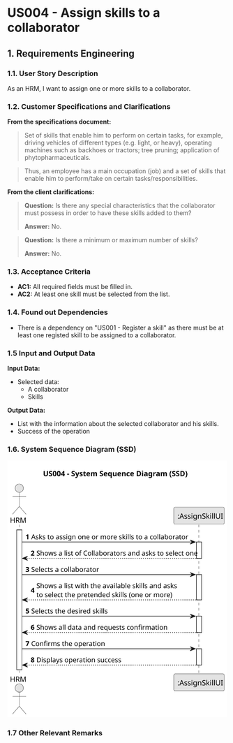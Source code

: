 # US004 - Assign skills to a collaborator

## 1. Requirements Engineering

### 1.1. User Story Description

As an HRM, I want to assign one or more skills to a collaborator.

### 1.2. Customer Specifications and Clarifications

**From the specifications document:**

> Set of skills that enable him to perform on certain tasks, for example, driving
> vehicles of different types (e.g. light, or heavy), operating machines such as backhoes
> or tractors; tree pruning; application of phytopharmaceuticals.

> Thus, an employee has a main occupation (job) and a set of skills
> that enable him to perform/take on certain tasks/responsibilities.

**From the client clarifications:**

> **Question:** Is there any special characteristics that the collaborator must possess in order to have these skills
> added to them?
>
> **Answer:** No.

> **Question:** Is there a minimum or maximum number of skills?
>
> **Answer:** No.

### 1.3. Acceptance Criteria

* **AC1:** All required fields must be filled in.
* **AC2:** At least one skill must be selected from the list.

### 1.4. Found out Dependencies

* There is a dependency on "US001 - Register a skill" as there must be at least one registed skill to be assigned to a
  collaborator.

### 1.5 Input and Output Data

**Input Data:**

* Selected data:
    * A collaborator
    * Skills

**Output Data:**

* List with the information about the selected collaborator and his skills.
* Success of the operation

### 1.6. System Sequence Diagram (SSD)

![System Sequence Diagram](svg/us004-system-sequence-diagram.svg)

### 1.7 Other Relevant Remarks
